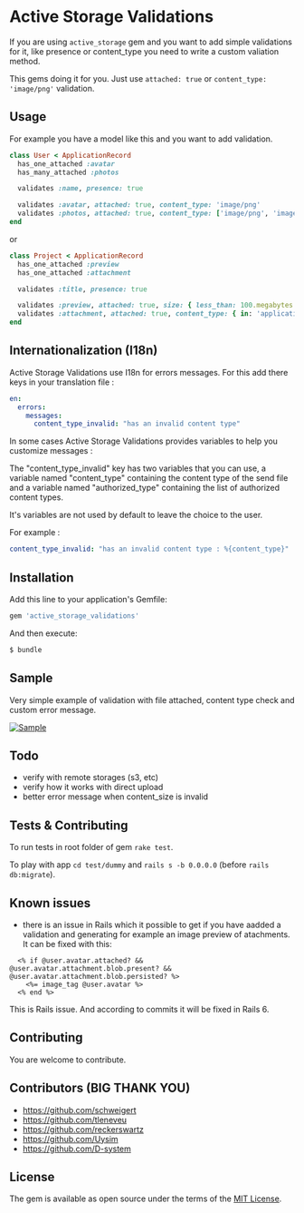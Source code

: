 # Active Storage Validations

If you are using `active_storage` gem and you want to add simple validations for it, like presence or content_type you need to write a custom valiation method.

This gems doing it for you. Just use `attached: true` or `content_type: 'image/png'` validation.

## Usage

For example you have a model like this and you want to add validation.

```ruby
class User < ApplicationRecord
  has_one_attached :avatar
  has_many_attached :photos

  validates :name, presence: true

  validates :avatar, attached: true, content_type: 'image/png'
  validates :photos, attached: true, content_type: ['image/png', 'image/jpg', 'image/jpeg']
end
```

or

```ruby
class Project < ApplicationRecord
  has_one_attached :preview
  has_one_attached :attachment

  validates :title, presence: true

  validates :preview, attached: true, size: { less_than: 100.megabytes , message: 'is not given between size' }
  validates :attachment, attached: true, content_type: { in: 'application/pdf', message: 'is not a PDF' }
end
```

## Internationalization (I18n)

Active Storage Validations use I18n for errors messages. For this add there keys in your translation file :

```yml
en:
  errors:
    messages:
      content_type_invalid: "has an invalid content type"
```

In some cases Active Storage Validations provides variables to help you customize messages :

The "content_type_invalid" key has two variables that you can use, a variable named "content_type" containing the content type of the send file and a variable named "authorized_type" containing the list of authorized content types.

It's variables are not used by default to leave the choice to the user.

For example :

```yml
content_type_invalid: "has an invalid content type : %{content_type}"
```

## Installation

Add this line to your application's Gemfile:

```ruby
gem 'active_storage_validations'
```

And then execute:
```bash
$ bundle
```

## Sample

Very simple example of validation with file attached, content type check and custom error message.

[![Sample](https://raw.githubusercontent.com/igorkasyanchuk/active_storage_validations/master/docs/preview.png)](https://raw.githubusercontent.com/igorkasyanchuk/active_storage_validations/master/docs/preview.png)

## Todo
* verify with remote storages (s3, etc)
* verify how it works with direct upload 
* better error message when  content_size is invalid

## Tests & Contributing

To run tests in root folder of gem `rake test`.

To play with app `cd test/dummy` and `rails s -b 0.0.0.0` (before `rails db:migrate`).

## Known issues

- there is an issue in Rails which it possible to get if you have aadded a validation and generating for example an image preview of atachments. It can be fixed with this:

```
  <% if @user.avatar.attached? && @user.avatar.attachment.blob.present? && @user.avatar.attachment.blob.persisted? %>
    <%= image_tag @user.avatar %>
  <% end %>
```
This is Rails issue. And according to commits it will be fixed in Rails 6.

## Contributing
You are welcome to contribute.

## Contributors (BIG THANK YOU)
- https://github.com/schweigert
- https://github.com/tleneveu
- https://github.com/reckerswartz
- https://github.com/Uysim
- https://github.com/D-system

## License
The gem is available as open source under the terms of the [MIT License](https://opensource.org/licenses/MIT).

